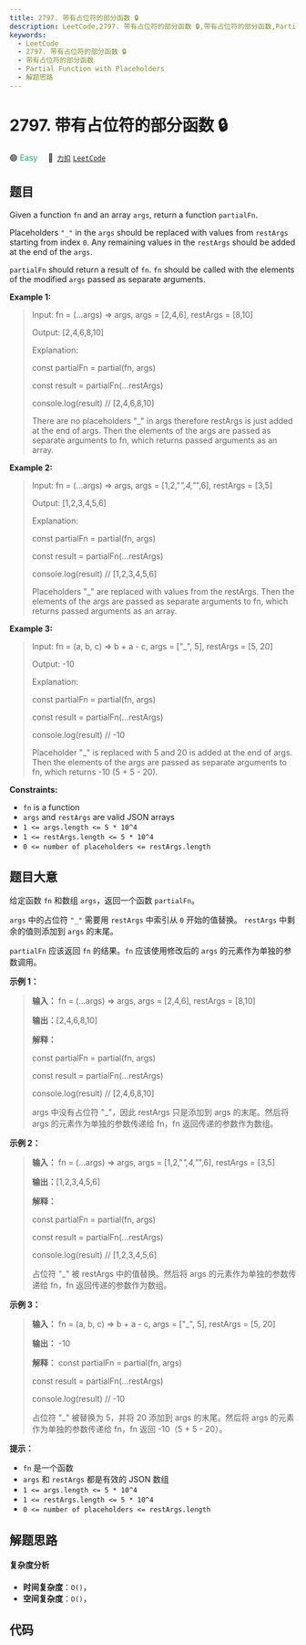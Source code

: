 ```yaml
---
title: 2797. 带有占位符的部分函数 🔒
description: LeetCode,2797. 带有占位符的部分函数 🔒,带有占位符的部分函数,Partial Function with Placeholders,解题思路
keywords:
  - LeetCode
  - 2797. 带有占位符的部分函数 🔒
  - 带有占位符的部分函数
  - Partial Function with Placeholders
  - 解题思路
---
```


# 2797. 带有占位符的部分函数 🔒

🟢 <font color=#15bd66>Easy</font>&emsp; 🔗&ensp;[`力扣`](https://leetcode.cn/problems/partial-function-with-placeholders) [`LeetCode`](https://leetcode.com/problems/partial-function-with-placeholders)

## 题目

Given a function `fn` and an array `args`, return a function `partialFn`.

Placeholders `"_"` in the `args` should be replaced with values from
`restArgs` starting from index `0`. Any remaining values in the `restArgs`
should be added at the end of the `args`.

`partialFn` should return a result of `fn`. `fn` should be called with the
elements of the modified `args` passed as separate arguments.



**Example 1:**

> Input: fn = (...args) => args, args = [2,4,6], restArgs = [8,10]
> 
> Output: [2,4,6,8,10]
> 
> Explanation: 
> 
> const partialFn = partial(fn, args)
> 
> const result = partialFn(...restArgs) 
> 
> console.log(result) // [2,4,6,8,10]
> 
> 
> 
> There are no placeholders "_" in args therefore restArgs is just added at the end of args. Then the elements of the args are passed as separate arguments to fn, which returns passed arguments as an array.

**Example 2:**

> Input: fn = (...args) => args, args = [1,2,"_",4,"_",6], restArgs = [3,5]
> 
> Output: [1,2,3,4,5,6]
> 
> Explanation: 
> 
> const partialFn = partial(fn, args) 
> 
> const result = partialFn(...restArgs) 
> 
> console.log(result) // [1,2,3,4,5,6] 
> 
> 
> 
> Placeholders "_" are replaced with values from the restArgs. Then the elements of the args are passed as separate arguments to fn, which returns passed arguments as an array.

**Example 3:**

> Input: fn = (a, b, c) => b + a - c, args = ["_", 5], restArgs = [5, 20]
> 
> Output: -10
> 
> Explanation: 
> 
> const partialFn = partial(fn, args)
> 
> const result = partialFn(...restArgs)
> 
> console.log(result) // -10
> 
> 
> 
> Placeholder "_" is replaced with 5 and 20 is added at the end of args. Then the elements of the args are passed as separate arguments to fn, which returns -10 (5 + 5 - 20).

**Constraints:**

  * `fn` is a function
  * `args` and `restArgs` are valid JSON arrays
  * `1 <= args.length <= 5 * 10^4`
  * `1 <= restArgs.length <= 5 * 10^4`
  * `0 <= number of placeholders <= restArgs.length`


## 题目大意

给定函数 `fn` 和数组 `args`，返回一个函数 `partialFn`。

`args` 中的占位符 `"_"` 需要用 `restArgs` 中索引从 `0` 开始的值替换。 `restArgs` 中剩余的值则添加到 `args`
的末尾。

`partialFn` 应该返回 `fn` 的结果。`fn` 应该使用修改后的 `args` 的元素作为单独的参数调用。



**示例 1：**

> 
> 
> 
> 
> 
> **输入：** fn = (...args) => args, args = [2,4,6], restArgs = [8,10]
> 
> **输出：**[2,4,6,8,10]
> 
> **解释：**
> 
> const partialFn = partial(fn, args)
> 
> const result = partialFn(...restArgs) 
> 
> console.log(result) // [2,4,6,8,10]
> 
> 
> 
> args 中没有占位符 "_"，因此 restArgs 只是添加到 args 的末尾。然后将 args 的元素作为单独的参数传递给 fn，fn 返回传递的参数作为数组。
> 
> 

**示例 2：**

> 
> 
> 
> 
> 
> **输入：** fn = (...args) => args, args = [1,2,"_",4,"_",6], restArgs = [3,5]
> 
> **输出：**[1,2,3,4,5,6]
> 
> **解释：**
> 
> const partialFn = partial(fn, args) 
> 
> const result = partialFn(...restArgs) 
> 
> console.log(result) // [1,2,3,4,5,6] 
> 
> 
> 
> 占位符 "_" 被 restArgs 中的值替换。然后将 args 的元素作为单独的参数传递给 fn，fn 返回传递的参数作为数组。
> 
> 

**示例 3：**

> 
> 
> 
> 
> 
> **输入：** fn = (a, b, c) => b + a - c, args = ["_", 5], restArgs = [5, 20]
> 
> **输出：** -10
> 
> **解释：** const partialFn = partial(fn, args)
> 
> const result = partialFn(...restArgs)
> 
> console.log(result) // -10
> 
> 
> 
> 占位符 "_" 被替换为 5，并将 20 添加到 args 的末尾。然后将 args 的元素作为单独的参数传递给 fn，fn 返回 -10（5 + 5 - 20）。
> 
> 



**提示：**

  * `fn` 是一个函数
  * `args` 和 `restArgs` 都是有效的 JSON 数组
  * `1 <= args.length <= 5 * 10^4`
  * `1 <= restArgs.length <= 5 * 10^4`
  * `0 <= number of placeholders <= restArgs.length`


## 解题思路

#### 复杂度分析

- **时间复杂度**：`O()`，
- **空间复杂度**：`O()`，

## 代码

```javascript

```
